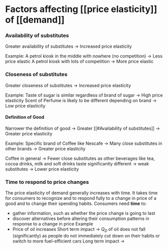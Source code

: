 # Factors affecting [[price elasticity]] of [[demand]]
### Availability of substitutes
Greater availability of substitutes -> Increased price elasticity

Example: 
A petrol kiosk in the middle with nowhere (no competition) -> Less price elastic
A petrol kiosk with lots of competition -> More price elastic

### Closeness of substitutes
Greater closeness of substitutes -> Increased price elasticity

Example:
Taste of sugar is similar regardless of brand of sugar -> High price elasticity
Scent of Perfume is likely to be different depending on brand -> Low price elasticity

#### Definition of Good
Narrower the definition of  good -> Greater [[#Availability of substitutes]] -> Greater price elasticity

Example:
Specific brand of Coffee like Nescafe -> Many close substitutes in other brands -> Greater price elasticity 

Coffee in general -> Fewer close substitutes as other beverages like tea, cocoa drinks, milk and soft drinks taste significantly different -> weak substitutes -> Lower price elasticity


### Time to respond to price changes
The price elasticity of demand generally increases with time. It takes time for consumers to recognize and to respond fully to a change in price of a good and to change their spending habits. Consumers need **time** to:
- gather information, such as whether the price change is going to last 
- discover alternatives before altering their consumption patterns in response to a change in price
Example
- Price of oil increases
Short term impact -> $Q_{D}$  of oil does not fall (significantly) as people do not immediately cut down on their habits or switch to more fuel-efficient cars
Long term impact -> 